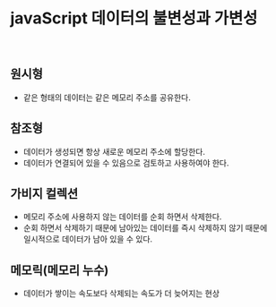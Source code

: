 # javaScript 데이터의 불변성과 가변성

<br />

## 원시형
  - 같은 형태의 데이터는 같은 메모리 주소를 공유한다.

## 참조형
  - 데이터가 생성되면 항상 새로운 메모리 주소에 할당한다.
  - 데이터가 연결되어 있을 수 있음으로 검토하고 사용하여야 한다.

## 가비지 컬렉션
  - 메모리 주소에 사용하지 않는 데이터를 순회 하면서 삭제한다.
  - 순회 하면서 삭제하기 때문에 남아있는 데이터를 즉시 삭제하지 않기 때문에  
    일시적으로 데이터가 남아 있을 수 있다.

## 메모릭(메모리 누수)
  - 데이터가 쌓이는 속도보다 삭제되는 속도가 더 늦어지는 현상